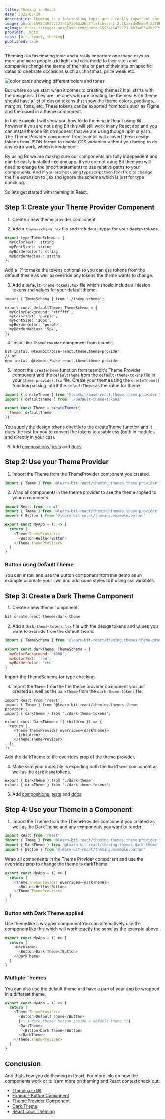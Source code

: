 ```yaml
---
title: Theming in React
date: 2022-03-10
description: Theming is a fascinating topic and a really important one these days as more and more people add light and dark mode to their sites and companies change the theme of their site or part of their site on specific dates to celebrate occasions such as christmas, pride week etc.
image: photo-1595446472721-4b7aa63a2bc7?ixlib=rb-1.2.1&ixid=MnwxMjA3fDB8MHxwaG90by1wYWdlfHx8fGVufDB8fHx8&auto=format&fit=crop&w=500&q=80
ogImage: https://images.unsplash.com/photo-1595446472721-4b7aa63a2bc7?ixlib=rb-1.2.1&ixid=MnwxMjA3fDB8MHxwaG90by1wYWdlfHx8fGVufDB8fHx8&auto=format&fit=crop&w=500&q=80?fm=webp&fit=crop&q=80&w=480
provider: imgix
tags: [bit, react, theming]
published: true
---
```


Theming is a fascinating topic and a really important one these days as more and more people add light and dark mode to their sites and companies change the theme of their site or part of their site on specific dates to celebrate occasions such as christmas, pride week etc.

![color cards showing different colors and tones](https://images.unsplash.com/photo-1595446472721-4b7aa63a2bc7?ixlib=rb-1.2.1&ixid=MnwxMjA3fDB8MHxwaG90by1wYWdlfHx8fGVufDB8fHx8&auto=format&fit=crop&w=2370&q=80)

But where do we start when it comes to creating themes? It all starts with the designers. They are the ones who are creating the themes. Each theme should have a list of design tokens that show the theme colors, paddings, margins, fonts, etc. These tokens can be exported from tools such as Figma and then used in a theme component.

In this example I will show you how to do theming in React using Bit, however if you are not using Bit this will still work in any React app and you can install the one Bit component that we are using though npm or yarn. The Theme Provider component from teambit will convert these design tokens from JSON format to usable CSS variables without you having to do any extra work, which is kinda cool.

By using Bit we are making sure our components are fully independent and can be easily installed into any app. If you are not using Bit then you will need to change the import statements to use relative paths to your components. And if you are not using typescript then feel free to change the file extension to .jsx and ignore the schema which is just for type checking.

So lets get started with theming in React.

## Step 1: Create your Theme Provider Component

1. Create a new theme provider component.

2. Add a `theme-schema.tsx` file and include all types for your design tokens.

```js
export type ThemeSchema = {
  myColorText?: string
  myFontSize?: string
  myBorderColor?: string
  myBorderRadius?: string
};
```

Add a '?' to make the tokens optional so you can use tokens from the default theme as well as override any tokens the theme wants to change.

3. Add a `default-theme-tokens.tsx` file which should include all design tokens and values for your default theme.

```Js
import { ThemeSchema } from './theme-schema';

export const defaultTheme: ThemeSchema = {
  myColorBackground: '#ffffff',
  myColorText: 'purple',
  myFontSize: '26px',
  myBorderColor: 'purple',
  myBorderRadius: '5px',
};
```

4. Install the `ThemeProvider` component from teambit.

```bash
bit install @teambit/base-react.theme.theme-provider
// or
npm install @teambit/base-react.theme.theme-provider
```

5. Import the `createTheme` function from teambit's Theme Provider component and the `defaultTheme` from the `default-theme-tokens` file in your `theme-provider.tsx` file. Create your theme using the `createTheme()` function passing into it the `defaultTheme` as the value for theme.

```js
import { createTheme } from '@teambit/base-react.theme.theme-provider'
import { defaultTheme } from './default-theme-tokens'

export const Theme = createTheme({
  theme: defaultTheme
})
```

You supply the design tokens directly to the createTheme function and it does the rest for you to convert the tokens to usable css (both in modules and directly in your css).

6. Add [compositions](https://bit.dev/learn-bit-react/theming/themes/theme-provider/~code/theme-provider.composition.tsx), [tests](https://bit.dev/learn-bit-react/theming/themes/theme-provider/~code/theme-provider.spec.tsx) and [docs](https://bit.dev/learn-bit-react/theming/themes/theme-provider/~code/theme-provider.docs.mdx).

## Step 2: Use your Theme Provider

1. Import the Theme from the ThemeProvider component you created.

```js
import { Theme } from '@learn-bit-react/theming.themes.theme-provider'
```

2. Wrap all components in the theme provider to see the theme applied to your components.

```js
import React from 'react'
import { Theme } from '@learn-bit-react/theming.themes.theme-provider'
import { Button } from '@learn-bit-react/theming.example.button'

export const MyApp = () => {
  return (
    <Theme.ThemeProvider>
      <Button>Hello</Button>
    </Theme.ThemeProvider>
  )
}
```

### Button using Default Theme

You can install and use the Button component from this demo as an example or create your own and add some styles to it using css variables.

## Step 3: Create a Dark Theme Component

1. Create a new theme component.

```bash
bit create react themes/dark-theme
```

2. Add a `dark-theme-tokens.tsx` file with the design tokens and values you want to override from the default theme.

```js
import { ThemeSchema } from '@learn-bit-react/theming.themes.theme-provider'

export const darkTheme: ThemeSchema = {
  myColorBackground: '#000',
  myColorText: 'red',
  myBorderColor: 'red'
}
```

Import the ThemeSchema for type checking.

3. Import the `Theme` from the the theme provider component you just created as well as the `darkTheme` from the `dark-theme-tokens` file.

```Js
import React from 'react';
import { Theme } from '@learn-bit-react/theming.themes.theme-provider';
import { darkTheme } from './dark-theme-tokens';

export const DarkTheme = ({ children }) => {
  return (
    <Theme.ThemeProvider overrides={darkTheme}>
      {children}
    </Theme.ThemeProvider>
  );
};
```

Add the darkTheme to the overrides prop of the theme provider.

4. Make sure your index file is exporting both the `DarkTheme` component as well as the `darkTheme` tokens.

```Js
export { DarkTheme } from './dark-theme';
export { darkTheme } from './dark-theme-tokens';
```

5. Add [compositions](https://bit.dev/learn-bit-react/theming/themes/dark-theme/~code/dark-theme.composition.tsx), [tests](https://bit.dev/learn-bit-react/theming/themes/dark-theme/~code/dark-theme.spec.tsx) and [docs](https://bit.dev/learn-bit-react/theming/themes/dark-theme/~code/dark-theme.docs.mdx).

## Step 4: Use your Theme in a Component

1. Import the Theme from the ThemeProvider component you created as well as the DarkTheme and any components you want to render.

```js
import React from 'react'
import { Theme } from '@learn-bit-react/theming.themes.theme-provider'
import { DarkTheme } from '@learn-bit-react/theming.themes.dark-theme'
import { Button } from '@learn-bit-react/theming.example.button'
```

Wrap all components in the Theme Provider component and use the overrides prop to change the theme to darkTheme.

```js
export const MyApp = () => {
  return (
    <Theme.ThemeProvider overrides={darkTheme}>
      <Button>Hello</Button>
    </Theme.ThemeProvider>
  )
}
```

### Button with Dark Theme applied

Use theme like a wrapper component You can alternatively use the component like this which will work exactly the same as the example above.

```js
export const MyApp = () => {
  return (
    <DarkTheme>
      <Button>Dark Theme</Button>
    </DarkTheme>
  )
}
```

### Multiple Themes

You can also use the default theme and have a part of your app be wrapped in a different theme.

```js
export const MyApp = () => {
  return (
    <Theme.ThemeProvider>
      <Button>Default Theme</Button>
      {/* A dark themed button inside a default theme */}
      <DarkTheme>
        <Button>Dark Theme</Button>
      </DarkTheme>
    </Theme.ThemeProvider>
  )
}
```

## Conclusion

And thats how you do theming in React. For more info on how the components work or to learn more on theming and React context check out:

- [Theming in Bit](https://bit.dev/learn-bit-react/theming/readme)
- [Example Button Component](https://bit.dev/learn-bit-react/theming/example/button)
- [Theme Provider Component](https://bit.dev/learn-bit-react/theming/themes/theme-provider)
- [Dark Theme](https://bit.dev/learn-bit-react/theming/themes/dark-theme).
- [React Docs Theming](https://beta.reactjs.org/apis/usecontext)
